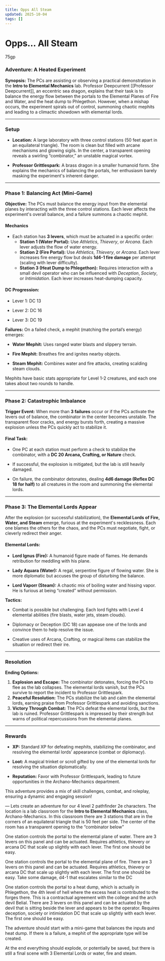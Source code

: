 ```yaml
---
title: Opps All Steam
updated: 2025-10-04
tags: []
---
```


# Opps… All Steam


75gp

### Adventure: **A Heated Experiment**

**Synopsis:**
The PCs are assisting or observing a practical demonstration in the **Intro to Elemental Mechanics** lab. Professor Deepcurrent [[Professor Deepcurrent]], an eccentric sea dragon, explains that their task is to balance the energy flow between the portals to the Elemental Planes of Fire and Water, and the heat dump to Phlegethon. However, when a mishap occurs, the experiment spirals out of control, summoning chaotic mephits and leading to a climactic showdown with elemental lords.

---

### **Setup**

- **Location:** A large laboratory with three control stations (50 feet apart in an equilateral triangle). The room is clean but filled with arcane mechanisms and glowing sigils. In the center, a transparent opening reveals a swirling “combinator,” an unstable magical vortex.

- **Professor Grittlespark:** A brass dragon in a smaller humanoid form. She explains the mechanics of balancing the portals, her enthusiasm barely masking the experiment's inherent danger.

---

### **Phase 1: Balancing Act (Mini-Game)**

**Objective:** The PCs must balance the energy input from the elemental planes by interacting with the three control stations. Each lever affects the experiment's overall balance, and a failure summons a chaotic mephit.

#### Mechanics

- Each station has **3 levers**, which must be actuated in a specific order:
  - **Station 1 (Water Portal):** Use *Athletics*, *Thievery*, or *Arcana*. Each lever adjusts the flow of water energy.
  - **Station 2 (Fire Portal):** Use *Athletics*, *Thievery*, or *Arcana*. Each lever increases fire energy flow but deals **1d4-1 fire damage** per attempt (scaling with lever difficulty).
  - **Station 3 (Heat Dump to Phlegethon):** Requires interaction with a small devil operator who can be influenced with *Deception*, *Society*, or *Intimidation*. Each lever increases heat-dumping capacity.

#### DC Progression:

- Lever 1: DC 13  

- Lever 2: DC 16  

- Lever 3: DC 19  

**Failures:**
On a failed check, a mephit (matching the portal’s energy) emerges:

- **Water Mephit:** Uses ranged water blasts and slippery terrain.  

- **Fire Mephit:** Breathes fire and ignites nearby objects.  

- **Steam Mephit:** Combines water and fire attacks, creating scalding steam clouds.  

Mephits have basic stats appropriate for Level 1-2 creatures, and each one takes about two rounds to handle.

---

### **Phase 2: Catastrophic Imbalance**

**Trigger Event:**
When more than **3 failures** occur or if the PCs activate the levers out of balance, the combinator in the center becomes unstable. The transparent floor cracks, and energy bursts forth, creating a massive explosion unless the PCs quickly act to stabilize it.

#### Final Task:

- One PC at each station must perform a check to stabilize the combinator, with a **DC 20 Arcana, Crafting, or Nature** check.

- If successful, the explosion is mitigated, but the lab is still heavily damaged.  

- On failure, the combinator detonates, dealing **4d6 damage (Reflex DC 18 for half)** to all creatures in the room and summoning the elemental lords.

---

### **Phase 3: The Elemental Lords Appear**

After the explosion (or successful stabilization), the **Elemental Lords of Fire, Water, and Steam** emerge, furious at the experiment's recklessness. Each one blames the others for the chaos, and the PCs must negotiate, fight, or cleverly redirect their anger.

#### Elemental Lords:

- **Lord Ignus (Fire):** A humanoid figure made of flames. He demands retribution for meddling with his plane.  

- **Lady Aquara (Water):** A regal, serpentine figure of flowing water. She is more diplomatic but accuses the group of disturbing the balance.  

- **Lord Vaporr (Steam):** A chaotic mix of boiling water and hissing vapor. He is furious at being “created” without permission.

**Tactics:**

- Combat is possible but challenging. Each lord fights with Level 4 elemental abilities (fire blasts, water jets, steam clouds).  

- Diplomacy or Deception (DC 18) can appease one of the lords and convince them to help resolve the issue.  

- Creative uses of Arcana, Crafting, or magical items can stabilize the situation or redirect their ire.

---

### **Resolution**

**Ending Options:**
1. **Explosion and Escape:** The combinator detonates, forcing the PCs to flee as the lab collapses. The elemental lords vanish, but the PCs survive to report the incident to Professor Grittlespark.
2. **Peaceful Resolution:** The PCs stabilize the lab and calm the elemental lords, earning praise from Professor Grittlespark and avoiding sanctions.
3. **Victory Through Combat:** The PCs defeat the elemental lords, but the lab is ruined. Professor Grittlespark is impressed by their strength but warns of political repercussions from the elemental planes.

---

### **Rewards**

- **XP:** Standard XP for defeating mephits, stabilizing the combinator, and resolving the elemental lords’ appearance (combat or diplomacy).  

- **Loot:** A magical trinket or scroll gifted by one of the elemental lords for resolving the situation diplomatically.  

- **Reputation:** Favor with Professor Grittlespark, leading to future opportunities in the Archano-Mechanics department.  

This adventure provides a mix of skill challenges, combat, and roleplay, ensuring a dynamic and engaging session!

—
Lets create an adventure for our 4 level 2 pathfinder 2e characters. The location is a lab classroom for the **Intro to Elemental Mechanics**  class, Archano-Mechanics. In this classroom there are 3 stations that are in the corners of an equilateral triangle that is 50 feet per side. The center of the room has a transparent opening to the “combinator below”

One station controls the portal to the elemental plane of water. There are 3 levers on this panel and can be actuated. Requires athletics, thievery or arcana DC that scale up slightly with each lever. The first one should be easy.

One station controls the portal to the elemental plane of fire. There are 3 levers on this panel and can be actuated. Requires athletics, thievery or arcana DC that scale up slightly with each lever. The first one should be easy. Take some damage, d4-1 that escalates similar to the DC

One station controls the portal to a heat dump, which is actually in Phlegethon, the 4th level of hell where the excess heat is contributed to the forges there. This is a contractual agreement with the college and the arch devil Belial. There are 3 levers on this panel and can be actuated by the devil that is sitting beside the lever and appears to be the operator. Requires deception, society or intimidation DC that scale up slightly with each lever. The first one should be easy.

The adventure should start with a mini-game that balances the inputs and heat dump. If there is a failure, a mephit of the appropriate type will be created.

At the end everything should explode, or potentially be saved, but there is still a final scene with 3 Elemental Lords or water, fire and steam.
